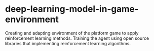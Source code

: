 # deep-learning-model-in-game-environment
Creating and adapting environment of the platform game to apply reinforcement learning methods. Training the agent using open source libraries that implementing reinforcement learning algorithms.
